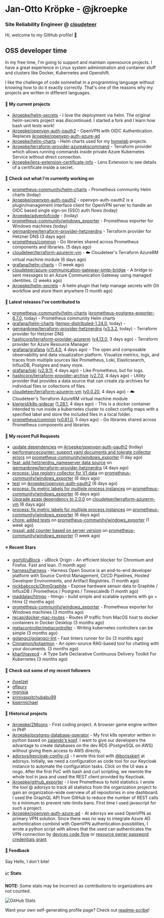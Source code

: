 # Jan-Otto Kröpke - @jkroepke
### Site Reliability Engineer @ [cloudeteer](https://cloudeteer.de/)

Hi, welcome to my GitHub profile! 👋

## OSS developer time
In my free time, I'm going to support and maintain opensource projects. I have a great experience in Linux system administration and container stuff and clusters like Docker, Kubernetes and Openshift.

I like the challenge of code somewhat in a programming language without knowing how to do it exactly correctly. That's one of the reasons why my projects are written in different languages.

#### 🌱 My current projects
- [jkroepke/helm-secrets](https://github.com/jkroepke/helm-secrets) - I love the deployment via helm. The original helm-secrets project was discontinued. I started a fork and I learn how bash unit tests work!
- [jkroepke/openvpn-auth-oauth2](https://github.com/jkroepke/openvpn-auth-oauth2) - OpenVPN with OIDC Authentication. Replaces  [jkroepke/openvpn-auth-azure-ad](https://github.com/jkroepke/openvpn-auth-azure-ad) 
- [jkroepke/helm-charts](https://github.com/jkroepke/helm-charts) - Helm charts used for my [homelab](https://github.com/jkroepke/homelab) projects.
- [jkroepke/terraform-provider-azureakscommand](https://github.com/jkroepke/terraform-provider-azureakscommand) - Terraform provider which allows running commands inside private Azure Kubernetes Service without direct connection.
- [jkroepke/lens-extension-certificate-info](https://github.com/jkroepke/lens-extension-certificate-info) - Lens Extension to see details of a certificate inside a secret.

#### 👷 Check out what I'm currently working on

- [prometheus-community/helm-charts](https://github.com/prometheus-community/helm-charts) - Prometheus community Helm charts (today)
- [jkroepke/openvpn-auth-oauth2](https://github.com/jkroepke/openvpn-auth-oauth2) - openvpn-auth-oauth2 is a plugin/management interface client for OpenVPN server to handle an OIDC based single sign-on (SSO) auth flows (today)
- [jkroepke/adventofcode](https://github.com/jkroepke/adventofcode) -  (today)
- [prometheus-community/windows_exporter](https://github.com/prometheus-community/windows_exporter) - Prometheus exporter for Windows machines (today)
- [germanbrew/terraform-provider-hetznerdns](https://github.com/germanbrew/terraform-provider-hetznerdns) - Terraform provider for Hetzner DNS (3 days ago)
- [prometheus/common](https://github.com/prometheus/common) - Go libraries shared across Prometheus components and libraries. (5 days ago)
- [cloudeteer/terraform-azurerm-vm](https://github.com/cloudeteer/terraform-azurerm-vm) - ☁️ Cloudeteer&#39;s Terraform AzureRM virtual machine module (6 days ago)
- [grafana/helm-charts](https://github.com/grafana/helm-charts) -  (1 week ago)
- [cloudeteer/azure-communication-gateway-smtp-bridge](https://github.com/cloudeteer/azure-communication-gateway-smtp-bridge) - A bridge to sent messages to an Azure Communication Gateway using managed identities. (2 weeks ago)
- [jkroepke/helm-secrets](https://github.com/jkroepke/helm-secrets) - A helm plugin that help manage secrets with Git workflow and store them anywhere (1 month ago)

#### 🔭 Latest releases I've contributed to

- [prometheus-community/helm-charts](https://github.com/prometheus-community/helm-charts) ([prometheus-postgres-exporter-6.7.0](https://github.com/prometheus-community/helm-charts/releases/tag/prometheus-postgres-exporter-6.7.0), today) - Prometheus community Helm charts
- [grafana/helm-charts](https://github.com/grafana/helm-charts) ([tempo-distributed-1.24.0](https://github.com/grafana/helm-charts/releases/tag/tempo-distributed-1.24.0), today) - 
- [germanbrew/terraform-provider-hetznerdns](https://github.com/germanbrew/terraform-provider-hetznerdns) ([v3.3.2](https://github.com/germanbrew/terraform-provider-hetznerdns/releases/tag/v3.3.2), today) - Terraform provider for Hetzner DNS
- [hashicorp/terraform-provider-azurerm](https://github.com/hashicorp/terraform-provider-azurerm) ([v4.13.0](https://github.com/hashicorp/terraform-provider-azurerm/releases/tag/v4.13.0), 3 days ago) - Terraform provider for Azure Resource Manager
- [grafana/grafana](https://github.com/grafana/grafana) ([v11.4.0](https://github.com/grafana/grafana/releases/tag/v11.4.0), 4 days ago) - The open and composable observability and data visualization platform. Visualize metrics, logs, and traces from multiple sources like Prometheus, Loki, Elasticsearch, InfluxDB, Postgres and many more. 
- [grafana/loki](https://github.com/grafana/loki) ([v2.9.11](https://github.com/grafana/loki/releases/tag/v2.9.11), 4 days ago) - Like Prometheus, but for logs.
- [hashicorp/terraform-provider-archive](https://github.com/hashicorp/terraform-provider-archive) ([v2.7.0](https://github.com/hashicorp/terraform-provider-archive/releases/tag/v2.7.0), 4 days ago) - Utility provider that provides a data source that can create zip archives for individual files or collections of files.
- [cloudeteer/terraform-azurerm-vm](https://github.com/cloudeteer/terraform-azurerm-vm) ([v0.0.20](https://github.com/cloudeteer/terraform-azurerm-vm/releases/tag/v0.0.20), 4 days ago) - ☁️ Cloudeteer&#39;s Terraform AzureRM virtual machine module
- [kiwigrid/k8s-sidecar](https://github.com/kiwigrid/k8s-sidecar) ([1.28.1](https://github.com/kiwigrid/k8s-sidecar/releases/tag/1.28.1), 4 days ago) - This is a docker container intended to run inside a kubernetes cluster to collect config maps with a specified label and store the included files in a local folder.
- [prometheus/common](https://github.com/prometheus/common) ([v0.61.0](https://github.com/prometheus/common/releases/tag/v0.61.0), 5 days ago) - Go libraries shared across Prometheus components and libraries.

#### 🔨 My recent Pull Requests

- [update dependencies](https://github.com/jkroepke/openvpn-auth-oauth2/pull/373) on [jkroepke/openvpn-auth-oauth2](https://github.com/jkroepke/openvpn-auth-oauth2) (today)
- [performancecounter: support yaml documents and tolerate collector errors](https://github.com/prometheus-community/windows_exporter/pull/1809) on [prometheus-community/windows_exporter](https://github.com/prometheus-community/windows_exporter) (1 day ago)
- [feat: add hetznerdns_nameserver data source](https://github.com/germanbrew/terraform-provider-hetznerdns/pull/151) on [germanbrew/terraform-provider-hetznerdns](https://github.com/germanbrew/terraform-provider-hetznerdns) (4 days ago)
- [process: Use registry collector for V1 data](https://github.com/prometheus-community/windows_exporter/pull/1805) on [prometheus-community/windows_exporter](https://github.com/prometheus-community/windows_exporter) (6 days ago)
- [test](https://github.com/jkroepke/openvpn-auth-oauth2/pull/364) on [jkroepke/openvpn-auth-oauth2](https://github.com/jkroepke/openvpn-auth-oauth2) (6 days ago)
- [process: fix metric labels for multiple process instances](https://github.com/prometheus-community/windows_exporter/pull/1804) on [prometheus-community/windows_exporter](https://github.com/prometheus-community/windows_exporter) (6 days ago)
- [Upgrade azapi dependency to 2.0.0](https://github.com/cloudeteer/terraform-azurerm-vm/pull/45) on [cloudeteer/terraform-azurerm-vm](https://github.com/cloudeteer/terraform-azurerm-vm) (6 days ago)
- [process: fix metric labels for multiple process instances](https://github.com/prometheus-community/windows_exporter/pull/1803) on [prometheus-community/windows_exporter](https://github.com/prometheus-community/windows_exporter) (6 days ago)
- [chore: added tests](https://github.com/prometheus-community/windows_exporter/pull/1800) on [prometheus-community/windows_exporter](https://github.com/prometheus-community/windows_exporter) (1 week ago)
- [mssql: add counter based on server version](https://github.com/prometheus-community/windows_exporter/pull/1799) on [prometheus-community/windows_exporter](https://github.com/prometheus-community/windows_exporter) (1 week ago)

#### ⭐ Recent Stars

- [gorhill/uBlock](https://github.com/gorhill/uBlock) - uBlock Origin - An efficient blocker for Chromium and Firefox. Fast and lean. (1 month ago)
- [harness/harness](https://github.com/harness/harness) - Harness Open Source is an end-to-end developer platform with Source Control Management, CI/CD Pipelines, Hosted Developer Environments, and Artifact Registries. (1 month ago)
- [nickbabcock/OhmGraphite](https://github.com/nickbabcock/OhmGraphite) - Expose hardware sensor data to Graphite / InfluxDB / Prometheus / Postgres / Timescaledb (1 month ago)
- [maddalax/htmgo](https://github.com/maddalax/htmgo) - htmgo - build simple and scalable systems with go &#43; htmx (2 months ago)
- [prometheus-community/windows_exporter](https://github.com/prometheus-community/windows_exporter) - Prometheus exporter for Windows machines (3 months ago)
- [recap/docker-mac-routes](https://github.com/recap/docker-mac-routes) - Routes IP traffic from MacOS host to docker containers in Docker Desktop (3 months ago)
- [metacontroller/metacontroller](https://github.com/metacontroller/metacontroller) - Writing kubernetes controllers can be simple (3 months ago)
- [golangci/golangci-lint](https://github.com/golangci/golangci-lint) - Fast linters runner for Go (3 months ago)
- [Cinnamon/kotaemon](https://github.com/Cinnamon/kotaemon) - An open-source RAG-based tool for chatting with your documents. (3 months ago)
- [kharf/navecd](https://github.com/kharf/navecd) - A Type Safe Declarative Continuous Delivery Toolkit For Kubernetes (3 months ago)

#### 👯 Check out some of my recent followers

- [jhoelzel](https://github.com/jhoelzel)
- [gfleury](https://github.com/gfleury)
- [mgnisia](https://github.com/mgnisia)
- [srinivaspitchubabu99](https://github.com/srinivaspitchubabu99)
- [kisermichael](https://github.com/kisermichael)

#### 📜 Historical projects
- [jkroepke/2Moons](https://github.com/jkroepke/2Moons) - First coding project. A browser game engine written in PHP
- [jkroepke/postgres-database-operator](https://github.com/jkroepke/postgres-database-operator) - My first k8s operator written in python based on [zalando's kopf](https://github.com/zalando-incubator/kopf). I want to give our developers the advantage to create databases on the dev RDS (PostgreSQL on AWS) without giving them access to AWS directly.
- [adorsys/keycloak-config-cli](https://github.com/adorsys/keycloak-config-cli) - I wrote this tool with [@borisskert](https://github.com/borisskert) at adorsys. Initially, we need a configuration as code tool for our Keycloak instance to automate the configuration tasks. Click on the UI was a nogo. After the first PoC with bash and curl scripting, we rewrote the whole tool in java and used the REST client provided by Keycloak.
- [jkroepke/github_exporter](https://github.com/jkroepke/github_exporter) - I love Prometheus to hold statistics. I wrote the tool @ adorsys to track all statistics from the organization project to gain an organization-wide overview of all repositories in one dashboard. I used the GraphQL API from GitHub to reduce the number of REST calls to a minimum to prevent rate-limits bans. First time I used javascript for such a project.
- [jkroepke/openvpn-auth-azure-ad](https://github.com/jkroepke/openvpn-auth-azure-ad) - At adorsys we used OpenVPN as primary VPN solution. Since there was no way to integrate Azure AD authentication combind with OpenVPN authentication possiblities, I wrote a python script with allows that the used can authenticates the VPN connection by [devices code flow](https://docs.microsoft.com/en-us/azure/active-directory/develop/v2-oauth2-device-code) or [resource owner password credentials grant](https://docs.microsoft.com/en-us/azure/active-directory/develop/v2-oauth-ropc)

#### 💬 Feedback

Say Hello, I don't bite!

#### 📈 Stats

**NOTE:** Some stats may be incorrect as contributions to organizations
are not counted.

![GitHub Stats](https://github-readme-stats.vercel.app/api?username=jkroepke&count_private=false&theme=tokyonight&show_icons=true)

Want your own self-generating profile page? Check out [readme-scribe](https://github.com/muesli/readme-scribe)!
